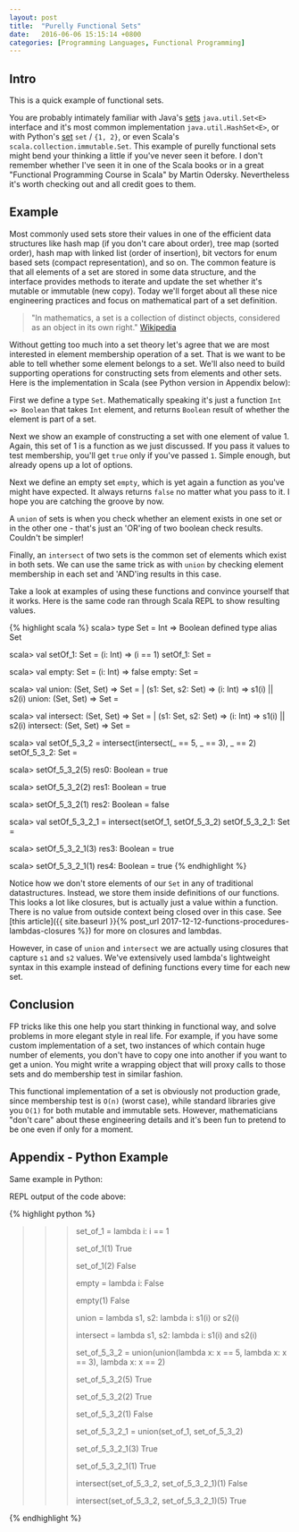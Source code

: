 ```yaml
---
layout: post
title:  "Purelly Functional Sets"
date:   2016-06-06 15:15:14 +0800
categories: [Programming Languages, Functional Programming]
---
```

## Intro
This is a quick example of functional sets.

You are probably intimately familiar with Java's [sets](https://docs.oracle.com/javase/7/docs/api/java/util/Set.html) `java.util.Set<E>` interface and it's most common implementation `java.util.HashSet<E>`, or with Python's [set](https://docs.python.org/3/tutorial/datastructures.html#sets) `set` / `{1, 2}`, or even Scala's `scala.collection.immutable.Set`. This
example of purelly functional sets might bend your thinking a little if you've never seen it before.
I don't remember whether I've seen it in one of the Scala books or in a great "Functional Programming Course in Scala" by Martin Odersky. Nevertheless it's worth checking out and all credit goes to them.

## Example

Most commonly used sets store their values in one of the efficient data structures like hash map (if you don't care about order), tree map (sorted order), hash map with linked list (order of insertion), bit vectors for enum based sets (compact representation), and so on. The common feature is that all elements of a set are stored in some data structure, and the interface provides methods to iterate and update the set whether it's mutable or immutable (new copy). Today we'll forget about all these nice engineering practices and focus on mathematical part of a set definition.

>"In mathematics, a set is a collection of distinct objects, considered as an object in its own right."
[Wikipedia](https://en.wikipedia.org/wiki/Set_(mathematics))

Without getting too much into a set theory let's agree that we are most interested in element membership operation of a set. That is we want to be able to tell whether some element belongs to a set. We'll also need to build supporting operations for constructing sets from elements and other sets. Here is the implementation in Scala (see Python version in Appendix below):

<script src="https://gist.github.com/izmailoff/fe1f99d4265edbc1096ee42badeabad7.js"></script>

First we define a type `Set`. Mathematically speaking it's just a function `Int => Boolean` that takes `Int` element, and returns `Boolean` result of whether the element is part of a set.

Next we show an example of constructing a set with one element of value 1. Again, this set of 1 is a function as we just discussed. If you pass it values to test membership, you'll get `true` only if you've passed `1`. Simple enough, but already opens up a lot of options.

Next we define an empty set `empty`, which is yet again a function as you've might have expected. It always returns `false` no matter what you pass to it. I hope you are catching the groove by now.

A `union` of sets is when you check whether an element exists in one set or in the other one - that's just an 'OR'ing of two boolean check results. Couldn't be simpler!

Finally, an `intersect` of two sets is the common set of elements which exist in both sets. We can use the same trick as with `union` by checking element membership in each set and 'AND'ing results in this case.

Take a look at examples of using these functions and convince yourself that it works. Here is the same code ran through Scala REPL to show resulting values.

{% highlight scala %}
scala> type Set = Int => Boolean
defined type alias Set


scala> val setOf_1: Set = (i: Int) => (i == 1)
setOf_1: Set = <function1>


scala> val empty: Set = (i: Int) => false
empty: Set = <function1>


scala> val union: (Set, Set) => Set =
     |   (s1: Set, s2: Set) => (i: Int) => s1(i) || s2(i)
union: (Set, Set) => Set = <function2>


scala> val intersect: (Set, Set) => Set =
     |   (s1: Set, s2: Set) => (i: Int) => s1(i) || s2(i)
intersect: (Set, Set) => Set = <function2>


scala> val setOf_5_3_2 = intersect(intersect(_ == 5, _ == 3), _ == 2)
setOf_5_3_2: Set = <function1>


scala> setOf_5_3_2(5)
res0: Boolean = true


scala> setOf_5_3_2(2)
res1: Boolean = true


scala> setOf_5_3_2(1)
res2: Boolean = false


scala> val setOf_5_3_2_1 = intersect(setOf_1, setOf_5_3_2)
setOf_5_3_2_1: Set = <function1>


scala> setOf_5_3_2_1(3)
res3: Boolean = true


scala> setOf_5_3_2_1(1)
res4: Boolean = true
{% endhighlight %}

Notice how we don't store elements of our `Set` in any of traditional datastructures. Instead, we store them inside definitions of our functions. This looks a lot like closures, but is actually just a value within a function. There is no value from outside context being closed over in this case. See [this article]({{ site.baseurl }}{% post_url 2017-12-12-functions-procedures-lambdas-closures %}) for more on closures and lambdas.

However, in case of `union` and `intersect` we are actually using closures that capture `s1` and `s2` values. We've extensively used lambda's lightweight syntax in this example instead of defining functions every time for each new set.

## Conclusion
FP tricks like this one help you start thinking in functional way, and solve problems in more elegant style in real life. For example, if you have some custom implementation of a set, two instances of which contain huge number of elements, you don't have to copy one into another if you want to get a union. You might write a wrapping object that will proxy calls to those sets and do membership test in similar fashion.

This functional implementation of a set is obviously not production grade, since membership test is `O(n)` (worst case), while standard libraries give you `O(1)` for both mutable and immutable sets. However, mathematicians "don't care" about these engineering details and it's been fun to pretend to be one even if only for a moment.

## Appendix - Python Example
Same example in Python:

<script src="https://gist.github.com/izmailoff/57154c3dd6bed6e63b3d7d65264f7f36.js"></script>

REPL output of the code above:

{% highlight python %}
>>> 
>>> set_of_1 = lambda i: i == 1
>>> 
>>> set_of_1(1)
True
>>> 
>>> set_of_1(2)
False
>>> 
>>> empty = lambda i: False
>>> 
>>> empty(1)
False
>>> 
>>> union = lambda s1, s2: lambda i: s1(i) or s2(i)
>>> 
>>> intersect = lambda s1, s2: lambda i: s1(i) and s2(i)
>>> 
>>> set_of_5_3_2 = union(union(lambda x: x == 5, lambda x: x == 3), lambda x: x == 2)
>>> 
>>> set_of_5_3_2(5)
True
>>> 
>>> set_of_5_3_2(2)
True
>>> 
>>> set_of_5_3_2(1)
False
>>> 
>>> set_of_5_3_2_1 = union(set_of_1, set_of_5_3_2)
>>> 
>>> set_of_5_3_2_1(3)
True
>>> 
>>> set_of_5_3_2_1(1)
True
>>> 
>>> intersect(set_of_5_3_2, set_of_5_3_2_1)(1)
False
>>> 
>>> intersect(set_of_5_3_2, set_of_5_3_2_1)(5)
True
>>> 
{% endhighlight %}


